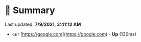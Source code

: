 # 📖 Summary
Last updated: **7/9/2021, 3:41:12 AM**

- `GET` [https://google.com](https://google.com) - **Up** (130ms)
